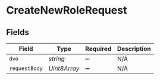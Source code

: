 # CreateNewRoleRequest


## Fields

| Field              | Type               | Required           | Description        |
| ------------------ | ------------------ | ------------------ | ------------------ |
| `dvo`              | *string*           | :heavy_minus_sign: | N/A                |
| `requestBody`      | *Uint8Array*       | :heavy_minus_sign: | N/A                |